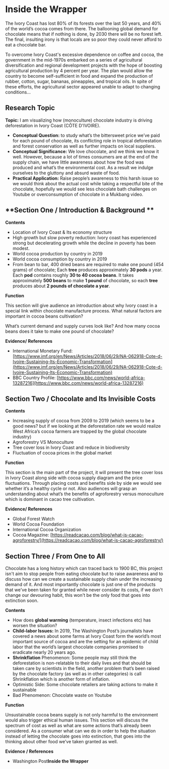 # **Inside the Wrapper**

The Ivory Coast has lost 80% of its forests over the last 50 years, and 40% of the world’s cocoa comes from there. The ballooning global demand for chocolate means that if nothing is done, by 2030 there will be no forest left. The final, insulting irony is that locals are so poor they could never afford to eat a chocolate bar.

To overcome Ivory Coast's excessive dependence on coffee and cocoa, the government in the mid-1970s embarked on a series of agricultural diversification and regional development projects with the hope of boosting agricultural production by 4 percent per year. The plan would allow the country to become self-sufficient in food and expand the production of rubber, cotton, sugar, bananas, pineapples, and tropical oils. In spite of these efforts, the agricultural sector appeared unable to adapt to changing conditions...
  

## **Research Topic**

**Topic:** I am visualizing how (monoculture) chocolate industry is driving deforestation in Ivory Coast (CÔTE D'IVOIRE).
-   **Conceptual Question:** to study what’s the bittersweet price we’ve paid for each pound of chocolate, its conflicting role in tropical deforestation and forest conservation as well as further impacts on local suppliers.
-   **Conceptual Significance:** We love chocolate, and we think we know it well. However, because a lot of times consumers are at the end of the supply chain, we have little awareness about how the food was produced and what’s the environmental cost. As a result we indulge ourselves to the gluttony and absurd waste of food.
-   **Practical Application:** Raise people’s awareness to this harsh issue so we would think about the actual cost while taking a respectful bite of the chocolate, hopefully we would see less chocolate bath challenges on Youtube or overconsumption of chocolate in a Mukbang video.

  

## **Section One / Introduction & Background **

**Contents**

-   Location of Ivory Coast & Its economy structure
-   High growth but slow poverty reduction: Ivory coast has experienced strong but decelerating growth while the decline in poverty has been modest.
-   World cocoa production by country in 2019
-   World cocoa consumption by country in 2019
-   From bean to bar, 400 dried beans are required to make one pound (454 grams) of chocolate; Each **tree** produces approximately **30 pods** a year. Each **pod** contains roughly **30 to 40 cocoa beans**. It takes approximately **500 beans** to make **1 pound** of chocolate, so each **tree** produces about **2 pounds of chocolate a year**.

 
**Function**

This section will give audience an introduction about why Ivory coast in a special link within chocolate manufacture process. What natural factors are important in cocoa beans cultivation?

What’s current demand and supply curves look like? And how many cocoa beans does it take to make one pound of chocolate?


**Evidence/ References**

- International Monetary Fund: [https://www.imf.org/en/News/Articles/2018/06/29/NA-062918-Cote-d-Ivoire-Sustaining-Its-Economic-Transformation](https://www.imf.org/en/News/Articles/2018/06/29/NA-062918-Cote-d-Ivoire-Sustaining-Its-Economic-Transformation)
- BBC Country Profile:
 [https://www.bbc.com/news/world-africa-13287216](https://www.bbc.com/news/world-africa-13287216)
  

  

## **Section Two / Chocolate and Its Invisible Costs**

**Contents**

-   Increasing supply of cocoa from 2009 to 2019 (which seems to be a good news? but if we looking at the deforestation rate we would realize West Africa’s cocoa farmers are trapped by the global chocolate industry)
-   Agroforestry VS Monoculture
-   Tree cover loss in Ivory Coast and reduce in biodiversity
-   Fluctuation of cocoa prices in the global market


**Function**

This section is the main part of the project, it will present the tree cover loss in Ivory Coast along side with cocoa supply diagram and the price fluctuations. Through placing costs and benefits side by side we would see whether it’s a healthy cycle or not. Also audiences will grasp an understanding about what’s the benefits of agroforestry versus monoculture which is dominant in cacao tree cultivation.

**Evidence/ References**

-   Global Forest Watch
-   World Cocoa Foundation
-   International Cocoa Organization
-   Cocoa Magazine: [https://readcacao.com/blog/what-is-cacao-agroforestry/](https://readcacao.com/blog/what-is-cacao-agroforestry/)

  
## **Section Three / From One to All**

Chocolate has a long history which can traced back to 1900 BC, this project isn't aim to stop people from eating chocolate but to raise awareness and to discuss how can we create a sustainable supply chain under the increasing demand of it. And most importantly chocolate is just one of the products that we've been taken for granted while never consider its costs, if we don't change our devouring habit, this won't be the only food that goes into extinction soon.

**Contents**

-   How does **global warming** (temperature, insect infections etc) has worsen the situation?
-   **Child-labor Issues:** In 2019, The Washington Post’s journalists have covered a news about some farms at Ivory Coast form the world’s most important source of cocoa and are the setting for an epidemic of child labor that the world’s largest chocolate companies promised to eradicate nearly 20 years ago.
-   **Shrinkflation** Phenomenon: Some people may still think the deforestation is non-relatable to their daily lives and that should be taken care by scientists in the field, another problem that’s been raised by the chocolate factory (as well as in other categories) is call Shrinkflation which is another form of inflation.
-   Optimistic Side: Some chocolate retailers are taking actions to make it sustainable
-   Bad Phenomenon: Chocolate waste on Youtube

  

**Function**

Unsustainable cocoa beans supply is not only harmful to the environment would also trigger ethical human issues. This section will discuss the spectrum of cost as well as what are some actions that’s already been considered. As a consumer what can we do in order to help the situation instead of letting the chocolate goes into extinction, that goes into the thinking about other food we’ve taken granted as well.

**Evidence / References**

-   Washington Post**Inside the Wrapper**
